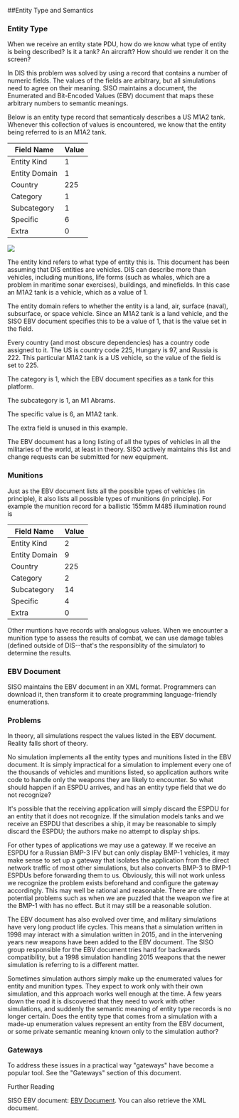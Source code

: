 ##Entity Type and Semantics

### Entity Type
When we receive an entity state PDU, how do we know what type of entity is being described? Is it a tank? An aircraft? How should we render it on the screen?

In DIS this problem was solved by using a record that contains a number of numeric fields. The values of the fields are arbitrary, but all simulations need to agree on their meaning. SISO maintains a document, the Enumerated and Bit-Encoded Values (EBV) document that maps these arbitrary numbers to semantic meanings.

Below is an entity type record that semanticaly describes a US M1A2 tank. Whenever this collection of values is encountered, we know that the entity being referred to is an M1A2 tank.

| Field Name | Value |
|--------|-----------|
| Entity Kind | 1 |
| Entity Domain | 1 |
| Country | 225 |
| Category | 1 |
| Subcategory | 1 |
| Specific | 6 |
| Extra | 0 |

<img src="images/EntityTypeEquivalency.jpg"/>

The entity kind refers to what type of entity this is. This document has been assuming that DIS entities are vehicles. DIS can describe more than vehicles, including munitions, life forms (such as whales, which are a problem in maritime sonar exercises), buildings, and minefields. In this case an M1A2 tank is a vehicle, which as a value of 1.

The entity domain refers to whether the entity is a land, air, surface (naval), subsurface, or space vehicle. Since an M1A2 tank is a land vehicle, and the SISO EBV document specifies this to be a value of 1, that is the value set in the field.

Every country (and most obscure dependencies) has a country code assigned to it. The US is country code 225, Hungary is 97, and Russia is 222. This particular M1A2 tank is a US vehicle, so the value of the field is set to 225.

The category is 1, which the EBV document specifies as a tank for this platform.

The subcategory is 1, an M1 Abrams.

The specific value is 6, an M1A2 tank.

The extra field is unused in this example.

The EBV document has a long listing of all the types of vehicles in all the militaries of the world, at least in theory. SISO actively maintains this list and change requests can be submitted for new equipment.

### Munitions

Just as the EBV document lists all the possible types of vehicles (in principle), it also lists all possible types of munitions (in principle). For example the munition record for a ballistic 155mm M485 illumination round is

| Field Name | Value |
|--------|-----------|
| Entity Kind | 2 |
| Entity Domain | 9 |
| Country | 225 |
| Category | 2 |
| Subcategory | 14 |
| Specific | 4 |
| Extra | 0 |

Other muntions have records with analogous values. When we encounter a munition type to assess the results of combat, we can use damage tables (defined outside of DIS--that's the responsiblity of the simulator) to determine the results.

### EBV Document

SISO maintains the EBV document in an XML format. Programmers can download it, then transform it to create programming language-friendly enumerations.

### Problems

In theory, all simulations respect the values listed in the EBV document. Reality falls short of theory.

No simulation implements all the entity types and munitions listed in the EBV document. It is simply impractical for a simulation to implement every one of the thousands of vehicles and munitions listed, so application authors write code to handle only the weapons they are likely to encounter. So what should happen if an ESPDU arrives, and has an entity type field that we do not recognize?

It's possible that the receiving application will simply discard the ESPDU for an entity that it does not recognize. If the simulation models tanks and we receive an ESPDU that describes a ship, it may be reasonable to simply discard the ESPDU; the authors make no attempt to display ships.

For other types of applications we may use a gateway. If we receive an ESPDU for a Russian BMP-3 IFV but can only display BMP-1 vehicles, it may make sense to set up a gateway that isolates the application from the direct network traffic of most other simulations, but also converts BMP-3 to BMP-1 ESPDUs before forwarding them to us. Obviously, this will not work unless we recognize the problem exists beforehand and configure the gateway accordingly. This may well be rational and reasonable. There are other potential problems such as when we are puzzled that the weapon we fire at the BMP-1 with has no effect. But it may still be a reasonable solution.

The EBV document has also evolved over time, and military simulations have very long product life cycles. This means that a simulation written in 1998 may interact with a simulation written in 2015, and in the intervening years new weapons have been added to the EBV document. The SISO group responsible for the EBV document tries hard for backwards compatibility, but a 1998 simulation handling 2015 weapons that the newer simulation is referring to is a different matter.

Sometimes simulation authors simply make up the enumerated values for entity and munition types. They expect to work only with their own simulation, and this approach works well enough at the time. A few years down the road it is discovered that they need to work with other simulations, and suddenly the semantic meaning of entity type records is no longer certain. Does the entity type that comes from a simulation with a made-up enumeration values represent an entity from the EBV document, or some private semantic meaning known only to the simulation author?

### Gateways

To address these issues in a practical way "gateways" have become a popular tool. See the "Gateways" section of this document.


Further Reading

SISO EBV document: <a href="https://www.sisostds.org/DesktopModules/Bring2mind/DMX/Download.aspx?Command=Core_Download&EntryId=42916&PortalId=0&TabId=105">EBV Document</a>. You can also retrieve the XML document.



